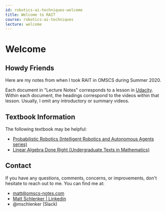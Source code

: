 ```yaml
---
id: robotics-ai-techniques-welcome
title: Welcome to RAIT
course: robotics-ai-techniques
lecture: welcome
---
```


# Welcome

## Howdy Friends

Here are my notes from when I took RAIT in OMSCS during Summer 2020.

Each document in "Lecture Notes" corresponds to a lesson in [Udacity](https://classroom.udacity.com/courses/cs373). Within each document, the headings correspond to the videos within that lesson. Usually, I omit any introductory or summary videos.

## Textbook Information

The following textbook may be helpful:
- [Probabilistic Robotics (Intelligent Robotics and Autonomous Agents series)](https://amzn.to/3fFW6bR)
- [Linear Algebra Done Right (Undergraduate Texts in Mathematics)](https://amzn.to/2ztcQC8)

## Contact

If you have any questions, comments, concerns, or improvements, don't hesitate to reach out to me. You can find me at:

* [matt@omscs-notes.com](mailto:matt@omscs-notes.com)
* [Matt Schlenker \| Linkedin](https://www.linkedin.com/in/matt-schlenker-3457b047/)
* @mschlenker \(Slack\)
